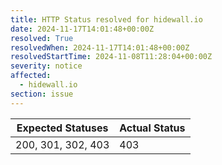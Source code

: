 ```yaml
---
title: HTTP Status resolved for hidewall.io
date: 2024-11-17T14:01:48+00:00Z
resolved: True
resolvedWhen: 2024-11-17T14:01:48+00:00Z
resolvedStartTime: 2024-11-08T11:28:04+00:00Z
severity: notice
affected:
  - hidewall.io
section: issue
---
```


| Expected Statuses | Actual Status  |
|-------------------|----------------|
| 200, 301, 302, 403 | 403 |
